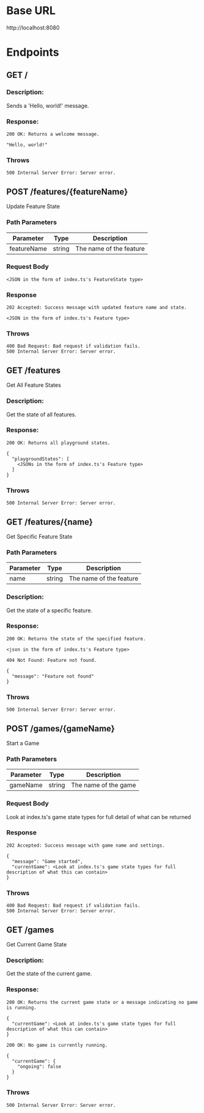 # Base URL

http://localhost:8080

# Endpoints

## GET /

### Description:
Sends a 'Hello, world!' message.

### Response:
`200 OK: Returns a welcome message.`

    "Hello, world!"

### Throws
    500 Internal Server Error: Server error.


## POST /features/{featureName}
Update Feature State

### Path Parameters
| Parameter   | Type   | 	Description             |
|-------------|--------|--------------------------|
| featureName | string | 	The name of the feature |

### Request Body

```
<JSON in the form of index.ts's FeatureState type>
```

### Response
`202 Accepted: Success message with updated feature name and state.`

    <JSON in the form of index.ts's Feature type>

### Throws
    400 Bad Request: Bad request if validation fails.
    500 Internal Server Error: Server error.


## GET /features
Get All Feature States

### Description:
Get the state of all features.

### Response:
`200 OK: Returns all playground states.`

    {
      "playgroundStates": [
        <JSONs in the form of index.ts's Feature type>
      ]
    }

### Throws
    500 Internal Server Error: Server error.


## GET /features/{name}
Get Specific Feature State

### Path Parameters
| Parameter | Type   | Description             |
|-----------|--------|--------------------------|
| name      | string | The name of the feature |

### Description:
Get the state of a specific feature.

### Response:
`200 OK: Returns the state of the specified feature.`

    <json in the form of index.ts's Feature type>

`404 Not Found: Feature not found.`

    {
      "message": "Feature not found"
    }

### Throws
    500 Internal Server Error: Server error.


## POST /games/{gameName}
Start a Game

### Path Parameters
| Parameter | Type   | Description             |
|-----------|--------|--------------------------|
| gameName  | string | The name of the game    |

### Request Body

Look at index.ts's game state types for full detail of what can be returned


### Response
`202 Accepted: Success message with game name and settings.`

    {
      "message": "Game started",
      "currentGame": <Look at index.ts's game state types for full description of what this can contain>
    }

### Throws
    400 Bad Request: Bad request if validation fails.
    500 Internal Server Error: Server error.


## GET /games
Get Current Game State

### Description:
Get the state of the current game.

### Response:
`200 OK: Returns the current game state or a message indicating no game is running.`

    {
      "currentGame": <Look at index.ts's game state types for full description of what this can contain>
    }

`200 OK: No game is currently running.`

    {
      "currentGame": {
        "ongoing": false
      }
    }

### Throws
    500 Internal Server Error: Server error.


